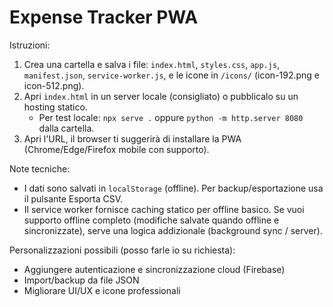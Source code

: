 # Expense Tracker PWA

Istruzioni:
1. Crea una cartella e salva i file: `index.html`, `styles.css`, `app.js`, `manifest.json`, `service-worker.js`, e le icone in `/icons/` (icon-192.png e icon-512.png).
2. Apri `index.html` in un server locale (consigliato) o pubblicalo su un hosting statico.
   - Per test locale: `npx serve .` oppure `python -m http.server 8080` dalla cartella.
3. Apri l'URL, il browser ti suggerirà di installare la PWA (Chrome/Edge/Firefox mobile con supporto).

Note tecniche:
- I dati sono salvati in `localStorage` (offline). Per backup/esportazione usa il pulsante Esporta CSV.
- Il service worker fornisce caching statico per offline basico. Se vuoi supporto offline completo (modifiche salvate quando offline e sincronizzate), serve una logica addizionale (background sync / server).

Personalizzazioni possibili (posso farle io su richiesta):
- Aggiungere autenticazione e sincronizzazione cloud (Firebase)
- Import/backup da file JSON
- Migliorare UI/UX e icone professionali
